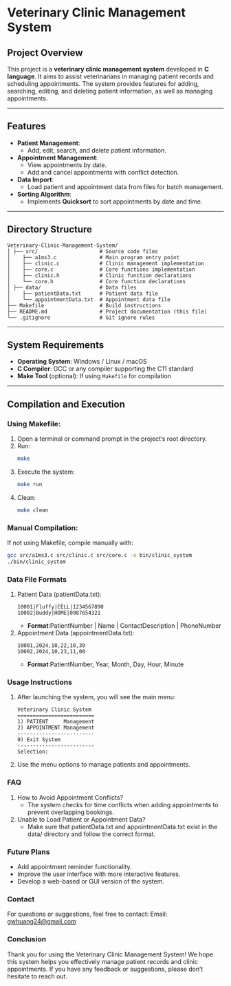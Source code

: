 # **Veterinary Clinic Management System**

## **Project Overview**
This project is a **veterinary clinic management system** developed in **C language**. It aims to assist veterinarians in managing patient records and scheduling appointments. The system provides features for adding, searching, editing, and deleting patient information, as well as managing appointments.

---

## **Features**
- **Patient Management**:  
  - Add, edit, search, and delete patient information.
- **Appointment Management**:  
  - View appointments by date.
  - Add and cancel appointments with conflict detection.
- **Data Import**:  
  - Load patient and appointment data from files for batch management.
- **Sorting Algorithm**:  
  - Implements **Quicksort** to sort appointments by date and time.

---

## **Directory Structure**
```
Veterinary-Clinic-Management-System/ 
│ ├── src/                    # Source code files 
│    ├── a1ms3.c              # Main program entry point 
│    ├── clinic.c             # Clinic management implementation 
│    ├── core.c               # Core functions implementation 
│    ├── clinic.h             # Clinic function declarations 
│    └── core.h               # Core function declarations 
│ ├── data/                   # Data files 
│    ├── patientData.txt      # Patient data file 
│    └── appointmentData.txt  # Appointment data file 
├── Makefile                  # Build instructions 
├── README.md                 # Project documentation (this file) 
└── .gitignore                # Git ignore rules 
```


---

## **System Requirements**
- **Operating System**: Windows / Linux / macOS
- **C Compiler**: GCC or any compiler supporting the C11 standard
- **Make Tool** (optional): If using `Makefile` for compilation

---

## **Compilation and Execution**

### **Using Makefile:**
1. Open a terminal or command prompt in the project’s root directory.
2. Run:
   ```bash
   make
   ```
3. Execute the system:
   ```bash
   make run
   ```
4. Clean:
   ```bash
   make clean
   ```

### **Manual Compilation:**
If not using Makefile, compile manually with:
   ```bash
   gcc src/a1ms3.c src/clinic.c src/core.c -o bin/clinic_system
   ./bin/clinic_system
   ```

### **Data File Formats**
1. Patient Data (patientData.txt):
   ```
   10001|Fluffy|CELL|1234567890
   10002|Buddy|HOME|0987654321
   ```
   - **Format**:PatientNumber | Name | ContactDescription | PhoneNumber
2. Appointment Data (appointmentData.txt):
   ```
   10001,2024,10,22,10,30
   10002,2024,10,23,11,00
   ```
   - **Format**:PatientNumber, Year, Month, Day, Hour, Minute

### **Usage Instructions**
1. After launching the system, you will see the main menu:
   ```
   Veterinary Clinic System
   =========================
   1) PATIENT     Management
   2) APPOINTMENT Management
   -------------------------
   0) Exit System
   -------------------------
   Selection:
   ```
2. Use the menu options to manage patients and appointments.

### **FAQ**
1. How to Avoid Appointment Conflicts?
   - The system checks for time conflicts when adding appointments to prevent overlapping bookings.
2. Unable to Load Patient or Appointment Data?
   - Make sure that patientData.txt and appointmentData.txt exist in the data/ directory and follow the correct format.
   
### **Future Plans**
- Add appointment reminder functionality.
- Improve the user interface with more interactive features.
- Develop a web-based or GUI version of the system.

### **Contact**
For questions or suggestions, feel free to contact:
Email: gwhuang24@gmail.com

### **Conclusion**
Thank you for using the Veterinary Clinic Management System! We hope this system helps you effectively manage patient records and clinic appointments. If you have any feedback or suggestions, please don’t hesitate to reach out.